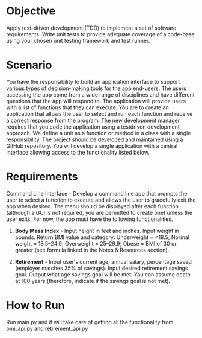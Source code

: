 # Objective
Apply test-driven development (TDD) to implement a set of software requirements. Write unit
tests to provide adequate coverage of a code-base using your chosen unit testing framework and
test runner.

# Scenario
You have the responsibility to build an application interface to support various types of
decision-making tools for the app end-users. The users accessing the app come from a wide
range of disciplines and have different questions that the app will respond to. The application
will provide users with a list of functions that they can execute. You are to create an application
that allows the user to select and run each function and receive a correct response from the
program. The new development manager requires that you code the application using a testdriven development approach. We define a unit as a function or method in a class with a single
responsibility. The project should be developed and maintained using a GitHub repository. You
will develop a single application with a central interface allowing access to the functionality
listed below.

# Requirements
Command Line Interface - Develop a command line app that prompts the user to select a
function to execute and allows the user to gracefully exit the app when desired. The menu
should be displayed after each function (although a GUI is not required, you are permitted to
create one) unless the user exits. For now, the app must have the following functionalities.
1. __Body Mass Index__ - Input height in feet and inches. Input weight in pounds. Return
BMI value and category: Underweight = <18.5; Normal weight = 18.5–24.9;
Overweight = 25–29.9; Obese = BMI of 30 or greater (see formula linked in the Notes
& Resources section).

1. __Retirement__ - Input user's current age, annual salary, percentage saved (employer
matches 35% of savings). Input desired retirement savings goal. Output what age
savings goal will be met. You can assume death at 100 years (therefore, indicate if the
savings goal is not met).

# How to Run
Run main.py and it will take care of getting all the functionality from bmi_api.py and retirement_api.py
